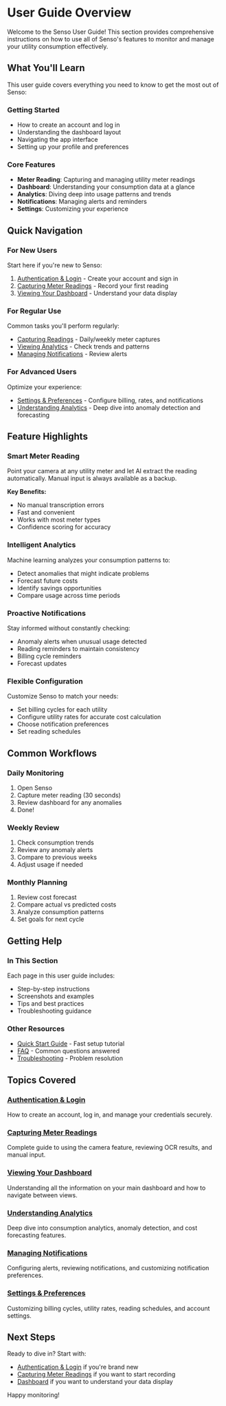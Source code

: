 # User Guide Overview

Welcome to the Senso User Guide! This section provides comprehensive instructions on how to use all of Senso's features to monitor and manage your utility consumption effectively.

## What You'll Learn

This user guide covers everything you need to know to get the most out of Senso:

### Getting Started
- How to create an account and log in
- Understanding the dashboard layout
- Navigating the app interface
- Setting up your profile and preferences

### Core Features
- **Meter Reading**: Capturing and managing utility meter readings
- **Dashboard**: Understanding your consumption data at a glance
- **Analytics**: Diving deep into usage patterns and trends
- **Notifications**: Managing alerts and reminders
- **Settings**: Customizing your experience

## Quick Navigation

### For New Users
Start here if you're new to Senso:
1. [Authentication & Login](authentication.md) - Create your account and sign in
2. [Capturing Meter Readings](capturing-readings.md) - Record your first reading
3. [Viewing Your Dashboard](dashboard.md) - Understand your data display

### For Regular Use
Common tasks you'll perform regularly:
- [Capturing Readings](capturing-readings.md) - Daily/weekly meter captures
- [Viewing Analytics](analytics.md) - Check trends and patterns
- [Managing Notifications](notifications.md) - Review alerts

### For Advanced Users
Optimize your experience:
- [Settings & Preferences](settings.md) - Configure billing, rates, and notifications
- [Understanding Analytics](analytics.md) - Deep dive into anomaly detection and forecasting

## Feature Highlights

### Smart Meter Reading
Point your camera at any utility meter and let AI extract the reading automatically. Manual input is always available as a backup.

**Key Benefits:**
- No manual transcription errors
- Fast and convenient
- Works with most meter types
- Confidence scoring for accuracy

### Intelligent Analytics
Machine learning analyzes your consumption patterns to:
- Detect anomalies that might indicate problems
- Forecast future costs
- Identify savings opportunities
- Compare usage across time periods

### Proactive Notifications
Stay informed without constantly checking:
- Anomaly alerts when unusual usage detected
- Reading reminders to maintain consistency
- Billing cycle reminders
- Forecast updates

### Flexible Configuration
Customize Senso to match your needs:
- Set billing cycles for each utility
- Configure utility rates for accurate cost calculation
- Choose notification preferences
- Set reading schedules

## Common Workflows

### Daily Monitoring
1. Open Senso
2. Capture meter reading (30 seconds)
3. Review dashboard for any anomalies
4. Done!

### Weekly Review
1. Check consumption trends
2. Review any anomaly alerts
3. Compare to previous weeks
4. Adjust usage if needed

### Monthly Planning
1. Review cost forecast
2. Compare actual vs predicted costs
3. Analyze consumption patterns
4. Set goals for next cycle

## Getting Help

### In This Section
Each page in this user guide includes:
- Step-by-step instructions
- Screenshots and examples
- Tips and best practices
- Troubleshooting guidance

### Other Resources
- [Quick Start Guide](../getting-started/quick-start.md) - Fast setup tutorial
- [FAQ](../troubleshooting/faq.md) - Common questions answered
- [Troubleshooting](../troubleshooting/common-issues.md) - Problem resolution

## Topics Covered

### [Authentication & Login](authentication.md)
How to create an account, log in, and manage your credentials securely.

### [Capturing Meter Readings](capturing-readings.md)
Complete guide to using the camera feature, reviewing OCR results, and manual input.

### [Viewing Your Dashboard](dashboard.md)
Understanding all the information on your main dashboard and how to navigate between views.

### [Understanding Analytics](analytics.md)
Deep dive into consumption analytics, anomaly detection, and cost forecasting features.

### [Managing Notifications](notifications.md)
Configuring alerts, reviewing notifications, and customizing notification preferences.

### [Settings & Preferences](settings.md)
Customizing billing cycles, utility rates, reading schedules, and account settings.

## Next Steps

Ready to dive in? Start with:
- [Authentication & Login](authentication.md) if you're brand new
- [Capturing Meter Readings](capturing-readings.md) if you want to start recording
- [Dashboard](dashboard.md) if you want to understand your data display

Happy monitoring!
